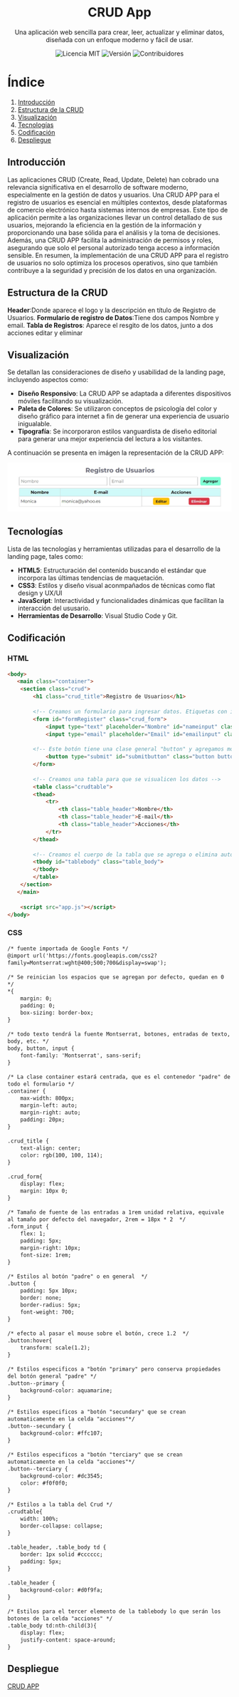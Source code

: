 <h1 align="center">CRUD App</h1>

<p align="center">Una aplicación web sencilla para crear, leer, actualizar y eliminar datos, diseñada con un enfoque moderno y fácil de usar.</p>

<p align="center">
  <img src="https://img.shields.io/badge/licencia-MAC-green" alt="Licencia MIT">
  <img src="https://img.shields.io/badge/versi%C3%B3n-1.0.0-blue" alt="Versión">
  <img src="https://img.shields.io/badge/contribuidores-2-brightgreen" alt="Contribuidores">
</p>


# Índice

1. [Introducción](#introducción)
2. [Estructura de la CRUD](#estructura-de-la-crud)
3. [Visualización](#visualización)
4. [Tecnologías](#tecnologías)
5. [Codificación](#codificación)
6. [Despliegue](#despliegue)

## Introducción
Las aplicaciones CRUD (Create, Read, Update, Delete) han cobrado una relevancia significativa en el desarrollo de software moderno, especialmente en la gestión de datos y usuarios. Una CRUD APP para el registro de usuarios es esencial en múltiples contextos, desde plataformas de comercio electrónico hasta sistemas internos de empresas. Este tipo de aplicación permite a las organizaciones llevar un control detallado de sus usuarios, mejorando la eficiencia en la gestión de la información y proporcionando una base sólida para el análisis y la toma de decisiones. Además, una CRUD APP facilita la administración de permisos y roles, asegurando que solo el personal autorizado tenga acceso a información sensible. En resumen, la implementación de una CRUD APP para el registro de usuarios no solo optimiza los procesos operativos, sino que también contribuye a la seguridad y precisión de los datos en una organización.

## Estructura de la CRUD
**Header**:Donde aparece el logo y la descripción en título de Registro de Usuarios.
**Formulario de registro de Datos**:Tiene dos campos Nombre y email.
**Tabla de Registros**: Aparece el resgito de los datos, junto a dos acciones editar y eliminar

## Visualización
Se detallan las consideraciones de diseño y usabilidad de la landing page, incluyendo aspectos como:
- **Diseño Responsivo**: La CRUD APP se adaptada a diferentes dispositivos móviles facilitando su visualización.
- **Paleta de Colores**: Se utilizaron conceptos de psicología del color y diseño gráfico para internet a fin de generar una experiencia de usuario inigualable.
- **Tipografía**: Se incorporaron estilos vanguardista de diseño editorial para generar una mejor experiencia del lectura a los visitantes.

A continuación se presenta en imágen la representación de la CRUD APP:

![](https://github.com/monicarias/CRUD-APP/blob/main/img1.jpg?raw=true)

## Tecnologías 
Lista de las tecnologías y herramientas utilizadas para el desarrollo de la landing page, tales como:
- **HTML5**: Estructuración del contenido buscando el estándar que incorpora las últimas tendencias de maquetación.
- **CSS3**: Estilos y diseño visual aconmpañados de técnicas como flat design y UX/UI
- **JavaScript**: Interactividad y funcionalidades dinámicas que facilitan la interacción del ususario.
- **Herramientas de Desarrollo**: Visual Studio Code y Git.

## Codificación

### HTML

```html
<body>
   <main class="container">
    <section class="crud">
        <h1 class="crud_title">Registro de Usuarios</h1>

        <!-- Creamos un formulario para ingresar datos. Etiquetas con id para modificar en Js y Class en CSS -->
        <form id="formRegister" class="crud_form">
            <input type="text" placeholder="Nombre" id="nameinput" class="form_input">
            <input type="email" placeholder="Email" id="emailinput" class="form_input">

        <!-- Este botón tiene una clase general "button" y agregamos modificadores como button--primary -->    
            <button type="submit" id="submitbutton" class="button button--primary" >Agregar</button>
        </form>

        <!-- Creamos una tabla para que se visualicen los datos -->
        <table class="crudtable">
        <thead>
            <tr>
                <th class="table_header">Nombre</th>
                <th class="table_header">E-mail</th>
                <th class="table_header">Acciones</th>
            </tr>
        </thead>

        <!-- Creamos el cuerpo de la tabla que se agrega o elimina automaticamente -->
        <tbody id="tablebody" class="table_body">
        </tbody>
        </table>
    </section>
   </main>
    
    <script src="app.js"></script>    
</body>
```

### CSS

```
/* fuente importada de Google Fonts */
@import url('https://fonts.googleapis.com/css2?family=Montserrat:wght@400;500;700&display=swap');

/* Se reinician los espacios que se agregan por defecto, quedan en 0 */
*{
    margin: 0;
    padding: 0;
    box-sizing: border-box;
}

/* todo texto tendrá la fuente Montserrat, botones, entradas de texto, body, etc. */
body, button, input {
    font-family: 'Montserrat', sans-serif;
}

/* La clase container estará centrada, que es el contenedor "padre" de todo el formulario */
.container {
    max-width: 800px;
    margin-left: auto;
    margin-right: auto;
    padding: 20px;
}

.crud_title {
    text-align: center;
    color: rgb(100, 100, 114);
}

.crud_form{
    display: flex;
    margin: 10px 0;   
}

/* Tamaño de fuente de las entradas a 1rem unidad relativa, equivale al tamaño por defecto del navegador, 2rem = 18px * 2  */
.form_input {
    flex: 1;
    padding: 5px;
    margin-right: 10px;
    font-size: 1rem;
}

/* Estilos al botón "padre" o en general  */
.button {
    padding: 5px 10px;
    border: none;
    border-radius: 5px;
    font-weight: 700;
}

/* efecto al pasar el mouse sobre el botón, crece 1.2  */
.button:hover{
    transform: scale(1.2);
}

/* Estilos especificos a "botón "primary" pero conserva propiedades del botón general "padre" */
.button--primary {
    background-color: aquamarine;
}

/* Estilos especificos a "botón "secundary" que se crean automaticamente en la celda "acciones"*/
.button--secundary {
    background-color: #ffc107;
}

/* Estilos especificos a "botón "terciary" que se crean automaticamente en la celda "acciones"*/
.button--terciary {
    background-color: #dc3545;
    color: #f0f0f0;
}

/* Estilos a la tabla del Crud */
.crudtable{
    width: 100%;
    border-collapse: collapse;
}

.table_header, .table_body td {
    border: 1px solid #cccccc;
    padding: 5px;
}

.table_header {
    background-color: #d0f9fa;
}

/* Estilos para el tercer elemento de la tablebody lo que serán los botones de la celda "acciones" */
.table_body td:nth-child(3){
    display: flex;
    justify-content: space-around;
}
```

## Despliegue
[CRUD APP](https://ejemplocrudapp.netlify.app)

